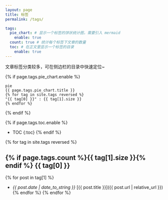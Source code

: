 ```yaml
---
layout: page
title: 标签
permalink: /tags/

tags:
  pie_chart: # 显示一个标签的饼状统计图，需要引入 mermaid
    enable: true
  count: true # 统计每个标签下文章的数量
  toc: # 在正文里显示一个标签的目录
    enable: true
---
```


文章标签分类较多，可在侧边栏的目录中快速定位~

{% if page.tags.pie_chart.enable %}
```mermaid
pie
{{ page.tags.pie_chart.title }}
{% for tag in site.tags reversed %}
"{{ tag[0] }}" : {{ tag[1].size }}
{% endfor %}
```
{% endif %}

{% if page.tags.toc.enable %}
- TOC
{:toc}
{% endif %}


{% for tag in site.tags reversed %}
## <span class="fa-layers fa-fw"><i class="fas fa-tag"></i>{% if page.tags.count %}<span class="fa-layers-counter">{{ tag[1].size }}</span>{% endif %}</span> {{ tag[0] }}

{% for post in tag[1] %}
- *{{ post.date | date_to_string }}* [{{ post.title }}]({{ post.url | relative_url }}){% endfor %}
{% endfor %}

